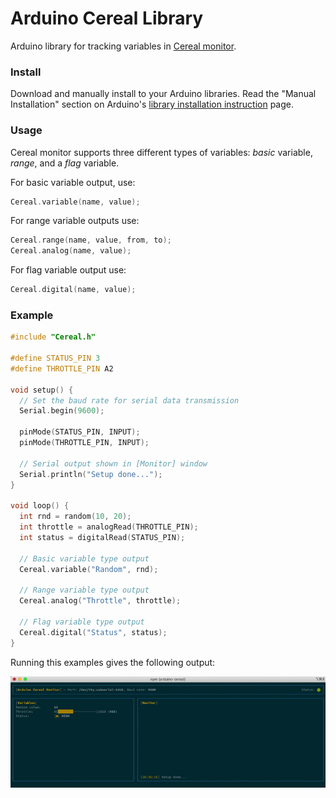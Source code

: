 # Arduino Cereal Library

Arduino library for tracking variables in [Cereal monitor](../README.md).

### Install

Download and manually install to your Arduino libraries. Read the "Manual Installation" section on Arduino's [library installation instruction](https://www.arduino.cc/en/Guide/Libraries) page.

### Usage

Cereal monitor supports three different types of variables: *basic* variable, *range*, and a *flag* variable.

For basic variable output, use:
```cpp
Cereal.variable(name, value);
```

For range variable outputs use: 
```cpp
Cereal.range(name, value, from, to);
Cereal.analog(name, value);
```

For flag variable output use:
```cpp
Cereal.digital(name, value);
``` 

### Example

```cpp
#include "Cereal.h"

#define STATUS_PIN 3
#define THROTTLE_PIN A2

void setup() {
  // Set the baud rate for serial data transmission 
  Serial.begin(9600);
  
  pinMode(STATUS_PIN, INPUT);
  pinMode(THROTTLE_PIN, INPUT);
   
  // Serial output shown in [Monitor] window
  Serial.println("Setup done...");
}

void loop() {
  int rnd = random(10, 20);
  int throttle = analogRead(THROTTLE_PIN);
  int status = digitalRead(STATUS_PIN);
  
  // Basic variable type output
  Cereal.variable("Random", rnd);
  
  // Range variable type output
  Cereal.analog("Throttle", throttle);
  
  // Flag variable type output
  Cereal.digital("Status", status);
}

```

Running this examples gives the following output:

![image](../images/demo.gif)
